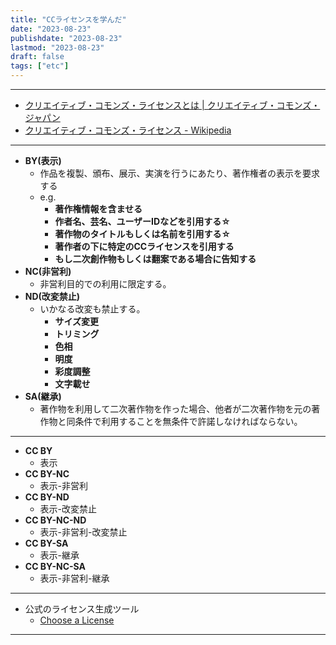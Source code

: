 ```yaml
---
title: "CCライセンスを学んだ"
date: "2023-08-23"
publishdate: "2023-08-23"
lastmod: "2023-08-23"
draft: false
tags: ["etc"]
---
```


---
- [クリエイティブ・コモンズ・ライセンスとは | クリエイティブ・コモンズ・ジャパン](https://creativecommons.jp/licenses/)
- [クリエイティブ・コモンズ・ライセンス - Wikipedia](https://ja.wikipedia.org/wiki/%E3%82%AF%E3%83%AA%E3%82%A8%E3%82%A4%E3%83%86%E3%82%A3%E3%83%96%E3%83%BB%E3%82%B3%E3%83%A2%E3%83%B3%E3%82%BA%E3%83%BB%E3%83%A9%E3%82%A4%E3%82%BB%E3%83%B3%E3%82%B9)

---

- **BY(表示)**
	- 作品を複製、頒布、展示、実演を行うにあたり、著作権者の表示を要求する
	- e.g.
		- **著作権情報を含ませる**
		- **作者名、芸名、ユーザーIDなどを引用する☆**
		- **著作物のタイトルもしくは名前を引用する☆**
		- **著作者の下に特定のCCライセンスを引用する**
		- **もし二次創作物もしくは翻案である場合に告知する**
- **NC(非営利)**
	- 非営利目的での利用に限定する。
- **ND(改変禁止)**
	- いかなる改変も禁止する。
		- **サイズ変更**
		- **トリミング**
		- **色相**
		- **明度**
		- **彩度調整**
		- **文字載せ**
- **SA(継承)**
	- 著作物を利用して二次著作物を作った場合、他者が二次著作物を元の著作物と同条件で利用することを無条件で許諾しなければならない。
---

- **CC BY**
	- 表示
- **CC BY-NC**
	- 表示-非営利
- **CC BY-ND**
	- 表示-改変禁止
- **CC BY-NC-ND**
	- 表示-非営利-改変禁止
- **CC BY-SA**
	- 表示-継承
- **CC BY-NC-SA**
	- 表示-非営利-継承

---
- 公式のライセンス生成ツール
	- [Choose a License](https://creativecommons.org/choose/)
---

